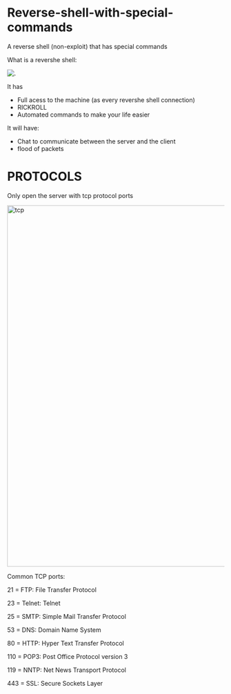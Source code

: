 # Reverse-shell-with-special-commands

A reverse shell (non-exploit) that has special commands

What is a revershe shell:
<p><img align="center" src="https://resources.infosecinstitute.com/wp-content/uploads/110414_1037_ICMPReverse1.png" alt="."/></p>

It has 
- Full acess to the machine (as every revershe shell connection)
- RICKROLL
- Automated commands to make your life easier

It will have:
- Chat to communicate between the server and the client
- flood of packets 

# PROTOCOLS

Only open the server with tcp protocol ports

<img align="center" alt ="tcp" width=838 src="http://www.ortizonline.com/images/sockets.gif">

Common TCP ports:

21 = FTP: File Transfer Protocol 

23 = Telnet: Telnet

25 = SMTP: Simple Mail Transfer Protocol 

53 = DNS: Domain Name System 

80 = HTTP: Hyper Text Transfer Protocol 

110 = POP3: Post Office Protocol version 3 

119 = NNTP: Net News Transport Protocol 

443 = SSL: Secure Sockets Layer
